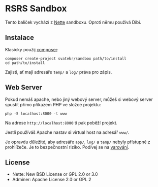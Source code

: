 RSRS Sandbox 
=============

Tento balíček vychází z [Nette](https://nette.org) sandboxu. Oproti němu používá Dibi. 

Instalace
----------

Klasicky použij [composer](https://doc.nette.org/composer):

	composer create-project svatekr/sandbox path/to/install
	cd path/to/install


Zajisti, ať mají adresáře `temp/` a `log/` práva pro zápis.


Web Server
----------

Pokud nemáš apache, nebo jiný webový server, můžeš si webový server spustit přímo příkazem PHP ve složce projektu:

	php -S localhost:8000 -t www

Na adrese `http://localhost:8000` ti pak poběží projekt.

Jestli používáš Apache nastav si virtual host na adresář `www/`.

Je opravdu důležité, aby adresáře `app/`, `log/` a `temp/` nebyly přístupné z prohlížeče. Je to bezpečnostní riziko. Podívej se na
[varování](https://nette.org/security-warning).


License
-------
- Nette: New BSD License or GPL 2.0 or 3.0
- Adminer: Apache License 2.0 or GPL 2
